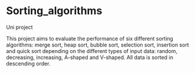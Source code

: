 # Sorting_algorithms
Uni project

This project aims to evaluate the performance of six different sorting algorithms: merge sort, heap sort, bubble sort, selection sort, insertion sort and quick sort depending on the different types of input data: random, decreasing, increasing, A-shaped and V-shaped. All data is sorted in descending order.
